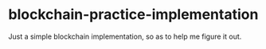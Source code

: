 # blockchain-practice-implementation
Just a simple blockchain implementation, so as to help me figure it out.
